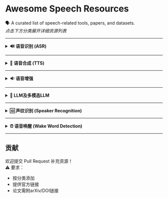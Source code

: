 # Awesome Speech Resources

🗣️ A curated list of speech-related tools, papers, and datasets.  
*点击下方分类展开详细资源列表*

---

<details>
<summary><b>🔊 语音识别 (ASR)</b></summary>

### 工具

| 名称 | 描述 | 链接 |
|------|------|------|
| Whisper | OpenAI 开源的多语言语音识别模型 | [GitHub](https://github.com/openai/whisper) |
| PaddleSpeech | 百度开源的语音识别工具包 | [GitHub](https://github.com/PaddlePaddle/PaddleSpeech) |
| awesome-whisper | whisper 的一些应用和优化 | [GitHub](https://github.com/sindresorhus/awesome-whisper) |
| Kaldi | 基于WFST的经典ASR工具包 | [官网](https://kaldi-asr.org/) |
| ESPnet | 端到端语音处理工具包 | [GitHub](https://github.com/espnet/espnet) |
| wenet | 新手中文语音识别工具包 | [GitHub](https://github.com/wenet-e2e/wenet) |
| funasr | 新手中文语音识别工具包 | [GitHub](https://github.com/modelscope/FunASR) |
| WeTextProcessor | 语音识别TN工具包 | [GitHub](https://github.com/wenet-e2e/WeTextProcessing) |
| NeMo | Nvidia端到端语音处理工具包 | [GitHub](https://github.com/NVIDIA/NeMo) |
| Russian asr | 俄语识别推理代码 | [GitHub](https://github.com/salute-developers/gigaam) |

### 数据集

| 名称 | 描述 | 链接 |
|------|------|------|
| LibriSpeech | 英文语音数据集 | [官网](http://www.openslr.org/12/) |
| AISHELL-1 | 中文语音数据集 | [官网](http://www.openslr.org/33/) |
| AISHELL-3 | 中文语音数据集 | [官网](http://www.openslr.org/68/) |
| voice_datasets |  open source voice and music datasets | [GitHub](https://github.com/jim-schwoebel/voice_datasets) |
| Common Voice | 开源语音数据集 | [官网](https://commonvoice.mozilla.org/en) |
| Emilia | 多语种开源语音数据集 | [官网](https://huggingface.co/datasets/amphion/Emilia-Dataset) |
| LibriVox | 英文语音数据集 | [官网](https://librivox.org/) |
| Mosel | 欧洲多语言语音数据集 | [huggingface](https://huggingface.co/datasets/FBK-MT/mosel) |
| ReazonSpeech | 日語语音数据集 | [huggingface](https://huggingface.co/datasets/reazon-research/reazonspeech) |

### 论文

- **[Attention Is All You Need (2017)]**  
  Transformer 架构奠基性论文 [[arXiv](https://arxiv.org/abs/1706.03762)]
- **[AST: Audio Spectrogram Transformer (2021)]**  
  AST [[arXiv](https://arxiv.org/pdf/2104.01778)]
- **[Whisper (2022)]**  
  大规模弱监督语音识别 [[arXiv](https://arxiv.org/abs/2212.04356)]
- **[PSEUDO-LABELING FOR MASSIVELY MULTILINGUAL SPEECH RECOGNITION (2022)]**  
  大规模多语言语音识别 [[arXiv](https://arxiv.org/abs/2209.03143)]
- **[WavLM: Large-Scale Self-Supervised Pre-Training for Full Stack Speech Processing (2022)]**  
  WavLM 大规模自监督预训练 [[arXiv](https://arxiv.org/pdf/2111.00161)]
- **[ZIPFORMER: A FASTER AND BETTER ENCODER FOR AUTOMATIC SPEECH RECOGNITION (2023)]**  
  一种更快更好的自动语音识别编码器 [[arXiv](https://arxiv.org/pdf/2310.11230)]
- **[FAST CONFORMER WITH LINEARLY SCALABLE ATTENTION FOR EFFICIENT SPEECH RECOGNITION (2023)]**  
  Fastconformer一种用于高效语音识别 [[arXiv](https://arxiv.org/pdf/2305.05084)]
- **[An Embarrassingly Simple Approach for LLM with Strong ASR Capacity (2024)]**  
  LLM 强大的语音识别能力 [[arXiv](https://arxiv.org/abs/2402.08846)]
- **[: 950,000 Hours of Speech Data for Open-Source Speech Foundation Model Training on EU Languages (2024)]**
  欧盟语言的开放式语音基础模型训练的 950,000 小时语音数据 [[arXiv](https://arxiv.org/pdf/2410.01036)]
- **[Retrieval Augmented Correction of Named Entity Speech Recognition Errors (2024)]**  
  检索增强的命名实体语音识别错误校正 [[arXiv](https://arxiv.org/pdf/2409.06062)]
- **[Dynamic Language Group-based MoE: Enhancing Code-Switching Speech Recognition with Hierarchical Routing (2024)]**  
  基于动态语言组的分层路由 MoE：增强CS语音识别 [[arXiv](https://arxiv.org/pdf/2407.18581)]
- **[Efficient Streaming LLM for Speech Recognition (2025)]**  
  Meta流式LLM 语音识别 [[arXiv](https://arxiv.org/abs/2410.03752)]
- **[Adapting Whisper for Streaming Speech Recognition via Two-Pass Decoding (2025)]**  
  U2 whisper 流式语音识别 [[arXiv](https://www.arxiv.org/abs/2506.12154)]
- **[Adaptability of ASR Models on Low-Resource Language: A Comparative Study of Whisper and Wav2Vec-BERT on Bangla (2025)]**  
  低资源语言 ASR 模型适应性研究：Whisper 与 Wav2Vec-BERT 在孟加拉语上的对比分析 [[arXiv](https://arxiv.org/pdf/2507.01931)]
- **[What do self-supervised speech models know about Dutch? Analyzing advantages of language-specific pre-training (2025)]**  
  自监督语音模型对荷兰语语言信息的编码能力，以及语言特定预训练的优势 [[arXiv](https://arxiv.org/pdf/2506.00981v1.pdf)]
- **[BUT System for the MLC-SLM Challenge (2025)]**  
  2025年Interspeech MLC-SLM 挑战赛论文 [[arXiv](https://arxiv.org/pdf/2506.13414v1.pdf)]
- **[Bi-directional Context-Enhanced Speech Large Language Models for Multilingual Conversational ASR (2025)]**  
  Alibaba-NTU 2025年Interspeech MLC-SLM 挑战赛论文 [[arXiv](https://arxiv.org/pdf/2506.13396v1.pdf)]
- **[NTU Speechlab LLM-Based Multilingual ASR System for Interspeech MLC-SLM Challenge 2025]**  
  NTU 2025年Interspeech MLC-SLM 挑战赛论文 [[arXiv](https://arxiv.org/pdf/2506.13339v1.pdf)]
- **[Seewo’s Submission to MLC-SLM: Lessons learned from Speech Reasoning Language Models (2025)]**  
  Seewo 2025年Interspeech MLC-SLM 挑战赛论文,可验证奖励的强化学习 [[arXiv](https://arxiv.org/pdf/2506.13300v3.pdf)]
- **[Qwen vs. Gemma Integration with Whisper: A Comparative Study in Multilingual SpeechLLM Systems (2025)]**  
  Qwen vs. Gemma 集成 Whisper：多语言语音LLM系统比较研究 [[arXiv](https://arxiv.org/pdf/2506.13596.pdf)]
- **[SHNU Multilingual Conversational Speech Recognition System for INTERSPEECH 2025 MLC-SLM Challenge (2025)]**  
  上海师范大学 2025年Interspeech MLC-SLM 挑战赛论文 [[arXiv](https://arxiv.org/pdf/2507.03343.pdf)]
- **[CMT-LLM: Contextual Multi-Talker ASR Utilizing Large Language Models (2025)]**  
  利用大型语言模型的上下文多说话人语音识别 [[arXiv](https://arxiv.org/pdf/2506.12059v1.pdf)]
- **[Whale: Large-Scale multilingual ASR model with w2v-BERT and E-Branchformer with large speech data (2025)]**
  基于w2v-BERT和E-Branchformer的大型多语言ASR模型 [[arXiv](https://arxiv.org/pdf/2506.01439v1.pdf)]
- **[Improving Multilingual Speech Models on ML-SUPERB 2.0: Fine-tuning with Data Augmentation and LID-Aware CTC (2025)]**  
  改进ML-SUPERB 2.0上的多语言语音模型：数据增强和LID感知CTC微调 [[arXiv](https://arxiv.org/pdf/2505.24200v2.pdf)]
- **[Delayed-KD: Delayed Knowledge Distillation based CTC for Low-Latency Streaming ASR (2025)]**  
  延迟知识蒸馏的低延迟流式ASR [[arXiv](https://arxiv.org/pdf/2505.22069.pdf)]
- **[GigaAM: Efficient Self-Supervised Learner for Speech Recognition (2025)]**  
  俄语语音识别：高效的自监督学习者用于语音识别 [[arXiv](https://arxiv.org/pdf/2505.21999v1.pdf)]
- **[Exploring Generative Error Correction for Dysarthric Speech Recognition (2025)]**
  探索生成式错误纠正以改善发音障碍语音识别 [[arXiv](https://arxiv.org/pdf/2505.20163v1.pdf)]
- **[ILT: Iterative LoRA Training through Focus–Feedback–Fix for Multilingual Speech Recognition (2025)]**  
  迭代LoRA训练：聚焦-反馈-修复用于多语言语音识别 [[arXiv](https://arxiv.org/pdf/2507.08477.pdf)]
- **[GigaSpeech 2: An Evolving, Large-Scale and Multi-domain ASR Corpus for Low-Resource Languages with Automated Crawling, Transcription and Refinement (2025)]**  
  2025年GigaSpeech 2：用于低资源语言的自动爬取、转录和改进的大型多领域ASR语料库 [[arXiv](https://arxiv.org/pdf/2406.11546.pdf)]
- **[Enabling Auditory Large Language Models for Automatic Speech Quality Evaluation (2025)]**  
  用于自动语音质量评估的听觉大型语言模型 [[arXiv](https://arxiv.org/pdf/2505.19967v1.pdf)]
- **[Performance Evaluation of SLAM-ASR: The Good, the Bad, the Ugly, and the Way Forward (2025)]**  
  SLAM-ASR的性能评估：好、坏、丑陋和前进方向 [[arXiv](https://arxiv.org/pdf/2411.03866.pdf)]
- **[Speech Prefix-Tuning with RNNT Loss for Improving LLM Predictions (2025)]**  
  使用RNNT损失进行语音前缀调优以提高LLM预测 [[arXiv](https://arxiv.org/pdf/2406.14701.pdf)]
- **[Low-Rank and Sparse Model Merging for Multi-Lingual Speech Recognition and Translation (2025)]**  
  多语言语音识别和翻译的低秩和稀疏模型合并 [[arXiv](https://arxiv.org/pdf/2505.19893v1.pdf)]
- **[Emilia: A Large-Scale, Extensive, Multilingual, and Diverse Dataset for Speech Generation (2025)]**  
  用于语音生成的Emilia：大规模、广泛、多语言和多样化的数据集 [[arXiv](https://arxiv.org/pdf/2501.15907.pdf)]
- **[Language-Aware Prompt Tuning for Parameter-Efficient Seamless Language Expansion in Multilingual ASR (2025)]**  
  用于多语言ASR中参数高效无缝语言扩展的语言感知提示调优 [[arXiv](https://arxiv.org/pdf/2506.21577.pdf)]
- **[Efficient Multilingual ASR Finetuning via LoRA Language Experts (2025)]**  
  通过LoRA语言专家进行高效多语言ASR微调 [[arXiv](https://arxiv.org/pdf/2506.21555.pdf)]
- **[OWSM v4: Improving Open Whisper-Style Speech Models via Data Scaling and Cleaning (2025)]**  
  通过数据缩放和清理改进开放式Whisper风格语音模型 [[arXiv](https://arxiv.org/pdf/2506.00338.pdf)]
- **[Phi-4-Mini Technical Report: Compact yet Powerful Multimodal Language Models via Mixture-of-LoRAs (2025)]**  
  通过混合LoRA进行紧凑而强大的多模态语言模型 [[arXiv](https://arxiv.org/pdf/2503.01743.pdf)]
- **[Voxtral (2025)]**  
  Voxtral 模型 [[arXiv](https://arxiv.org/pdf/2507.13264.pdf)]
- **[Granite-speech: open-source speech-aware LLMs with strong English ASR capabilities (2025)]**  
  具有强大英语ASR能力的开源语音感知LLMs [[arXiv](https://arxiv.org/pdf/2505.08699.pdf)]
- **[: The First Large-Scale Open-Science Speech Foundation Model for English and Italian (2025)]**  
  英语和意大利语的第一大数据集开源语音基础模型 [[arXiv](https://arxiv.org/pdf/2505.22759.pdf)]
- **[From Tens of Hours to Tens of Thousands: Scaling Back-Translation for Speech Recognition (2025)]**  
  从数十小时到数万小时：通过回译扩展语音识别 [[arXiv](https://arxiv.org/pdf/2505.16972.pdf)]
- **[The TEA-ASLP System for Multilingual Conversational Speech Recognition and Speech Diarization in MLC-SLM 2025 Challenge (2025)]**  
  MLC-SLM 2025挑战中的多语言对话语音识别和语音分离系统 [[arXiv](https://arxiv.org/pdf/2507.18051.pdf)]
- **[SpecASR: Accelerating LLM-based Automatic Speech Recognition via Speculative Decoding (2025)]**  
  通过推测解码加速基于LLM的自动语音识别 [[arXiv](https://arxiv.org/pdf/2507.18181.pdf)]
- **[An approach to measuring the performance of Automatic Speech Recognition(ASR) models in the context of Large Language Model(LLM) powered applications (2025)]**  
  在基于大型语言模型（LLM）驱动的应用程序的上下文中衡量自动语音识别（ASR）模型的性能的方法 [[arXiv](https://arxiv.org/pdf/2507.16456.pdf)]
- **[Code-Switching in End-to-End Automatic Speech Recognition: A Systematic Literature Review (2025)]**  
  端到端自动语音识别中的代码切换：系统文献综述 [[arXiv](https://arxiv.org/pdf/2507.07741.pdf)]
- **[The Eloquence team submission for task 1 of MLC-SLM challenge (2025)]**  
  MLC-SLM挑战任务1的Eloquence团队提交 [[arXiv](https://arxiv.org/pdf/2507.19308.pdf)]
- **[Boosting CTC-Based ASR Using LLM-Based Intermediate Loss Regularization (2025)]**  
  使用基于LLM的中间损失正则化增强CTC ASR [[arXiv](https://arxiv.org/pdf/2506.22846.pdf)]
- **[Unifying Streaming and Non-streaming Zipformer-based ASR (2025)]**  
  统一流式和非流式Zipformer ASR [[arXiv](https://www.arxiv.org/pdf/2506.14434.pdf)]
- **[Omni-Router: Sharing Routing Decisions in Sparse Mixture-of-Experts for Speech Recognition (2025)]**  
  在稀疏混合专家中统一路由决策以进行语音识别 [[arXiv](https://arxiv.org/pdf/2507.05724.pdf)]
- **[Granary: Speech Recognition and Translation Dataset in 25 European Languages (2025)]**  
  25种欧洲语言的语音识别和翻译数据集 [[arXiv](https://arxiv.org/pdf/2505.13404.pdf)]
- **[Switch Conformer with Universal Phonetic Experts for Multilingual ASR (2025)]**  
  用于多语言ASR的通用音素专家切换Conformer [[arXiv](https://www.isca-archive.org/interspeech_2025/mimura25_interspeech.pdf)]
- **[Improving Generalization of End-to-End ASR through Diversity and Independence Regularization (2025)]**  
  通过多样性和独立性正则化提高端到端ASR的泛化性 [[arXiv](https://www.isca-archive.org/interspeech_2025/ko25_interspeech.pdf)]
- **[Towards Efficiently Whisper Fine-tuning with Monotonic Alignments (2025)]**  
  通过单调对齐实现高效的Whisper微调 [[arXiv](https://www.isca-archive.org/interspeech_2025/zhuang25_interspeech.pdf)]
- **[REB-former: RWKV-enhanced E-branchformer for Speech Recognition (2025)]**  
  基于RWKV增强的E-branchformer用于语音识别 [[arXiv](https://www.isca-archive.org/interspeech_2025/song25b_interspeech.pdf)]
- **[AISHELL-5: The First Open-Source In-Car Multi-Channel Multi-Speaker Speech Dataset for Automatic Speech Diarization and Recognition (2025)]**  
  AISHELL-5：第一个用于自动语音分离和识别的开放式车内多通道多说话人语音数据集 [[arXiv](https://www.isca-archive.org/interspeech_2025/dai25c_interspeech.pdf)]
- **[Better Semi-supervised Learning for Multi-domain ASR Through Incremental Retraining and Data Filtering (2025)]**  
  通过增量再训练和数据过滤提高Multi-domain ASR的半监督学习 [[arXiv](https://www.isca-archive.org/interspeech_2025/carofilis25_interspeech.pdf)]
- **[ReazonSpeech: A Free and Massive Corpus for Japanese ASR (2025)]**  
  ReazonSpeech：用于日语ASR的免费且庞大的语料库 [[arXiv](https://research.reazon.jp/_static/reazonspeech_nlp2023.pdf)]
- **[ASR Error Correction using Large Language Models (2025)]**  
  使用大型语言模型进行ASR错误纠正 [[arXiv](https://arxiv.org/pdf/2409.09554.pdf)]
- **[Chain-of-Thought Prompting for Speech Translation (2025)]**  
  基于思维链提示的语音翻译 [[arXiv](https://arxiv.org/pdf/2409.11538?)]
- **[Investigation of Whisper ASR Hallucinations Induced by Non-Speech Audio (2025)]**  
  非语音音频引起的Whisper ASR幻觉研究 [[arXiv](https://arxiv.org/pdf/2501.11378?)]
- **[CR-CTC: CONSISTENCY REGULARIZATION ON CTC FOR IMPROVED SPEECH RECOGNITION (2025)]**  
  CTC一致性正则化用于改进语音识别 [[arXiv](https://arxiv.org/pdf/2410.05101)]
- **[WenetSpeech-Yue: A Large-scale Cantonese Speech Corpus with Multi-dimensional Annotation (2025)]**  
  WenetSpeech-Yue：具有多维注释的大规模粤语语音语料库 [[arXiv](https://arxiv.org/pdf/2509.03959)]
- **[SpeechLLM: Unified Speech and Language Model for Enhanced Multi-Task Understanding in Low Resource Settings (2025)]**  
  SpeechLLM：用于低资源设置中多任务理解的统一语音和语言模型 [[arXiv](https://arxiv.org/pdf/2509.04473)]
- **[Streaming Sequence-to-Sequence Learning with Delayed Streams Modeling (2025)]**  
  延迟流建模的流式序列到序列学习 [[arXiv](https://arxiv.org/pdf/2509.08753)]
- **[Denoising GER: A Noise-Robust Generative Error Correction with LLM for Speech Recognition (2025)]**  
  基于LLM的噪声鲁棒生成错误纠正（Denoising GER）用于语音识别 [[arXiv](https://arxiv.org/pdf/2509.08753)]

</details>

---

<details>
<summary><b>🎵 语音合成 (TTS)</b></summary>

### 工具

| 名称 | 描述 | 链接 |
|------|------|------|
| VITS | 基于VAE的端到端TTS模型 | [GitHub](https://github.com/jaywalnut310/vits) |
| Tacotron 2 | Google 神经TTS架构 | [GitHub](https://github.com/NVIDIA/tacotron2) |
| FastSpeech | 非自回归快速合成 | [GitHub](https://github.com/ming024/FastSpeech) |
| wetts | 中文TTS工具包 | [GitHub](https://github.com/wenet-e2e/wetts) |
| index-tts | 基于LLM的工业可控中英文合成 | [GitHub](https://github.com/index-tts/index-tts) |

### 论文

- **[Deep Voice: Real-time Neural Text-to-Speech (2017)]**  
  实时神经文本到语音 [[arXiv](https://arxiv.org/abs/1702.07825v2.pdf)]
- **[Deep Voice 2: Multi-Speaker Neural Text-to-Speech (2017)]**  
  Deep Voice 2 多说话人神经文本到语音 [[arXiv](https://arxiv.org/abs/1705.08947v2.pdf)]
- **[TACOTRON: TOWARDS END-TO-END SPEECH SYNTHESIS (2017)]**  
  TACOTRON走向端到端语音合成 [[arXiv](https://arxiv.org/abs/1703.10135v2.pdf)]
- **[VITS (2021)]**  
  对抗学习端到端TTS [[arXiv](https://arxiv.org/abs/2106.06103)]
- **[One TTS Alignment To Rule Them All (2021)]**  
  一种TTS对齐 [[arXiv](https://arxiv.org/abs/2108.10447v1.pdf)]
- **[ON PROSODY MODELING FOR ASR+TTS BASED VOICE CONVERSION (2021)]**  
  基于ASR+TTS的语音转换的韵律建模 [[arXiv](https://arxiv.org/abs/2107.09477v1.pdf)]
- **[ISTFTNET: FAST AND LIGHTWEIGHT MEL-SPECTROGRAM VOCODER INCORPORATING INVERSE SHORT-TIME FOURIER TRANSFORM (2022)]**  
  ISTFTNET：快速且轻量级的包含逆短时傅里叶变换的梅尔频谱波形合成器 [[arXiv](https://arxiv.org/abs/2203.02395v1.pdf)]
- **[NaturalSpeech 3: Zero-Shot Speech Synthesis with Factorized Codec and Diffusion Models (2024)]**  
  NaturalSpeech3：具有因子编解码器和扩散模型的零样本语音合成 [[arXiv](https://arxiv.org/pdf/2403.03100.pdf)]
- **[Simple and Controllable Music Generation (2024)]**  
  简单且可控的音乐生成 [[arXiv](https://arxiv.org/pdf/2306.05284)]
- **[GENERATIVE PRE-TRAINING FOR SPEECH WITH FLOW MATCHING (2024)]**  
  基于流匹配的生成预训练 [[arXiv](https://arxiv.org/pdf/2310.16338.pdf)]
- **[ZipVoice: Fast and High-Quality Zero-Shot Text-to-Speech with Flow Matching (2025)]**  
  小米团队基于流匹配的零样本文本到语音 [[arXiv](https://arxiv.org/abs/2506.13053v2.pdf)]
- **[Comparative Analysis of Fast and High-Fidelity Neural Vocoders for Low-Latency Streaming Synthesis in Resource-Constrained Environments (2025)]**  
  资源受限环境下的低延迟流式合成比较分析 [[arXiv](https://arxiv.org/abs/2506.03554v1.pdf)]
- **[CosyVoice: A Scalable Multilingual Zero-shot Text-to-speech Synthesizer based on Supervised Semantic Tokens (2024)]**  
  阿里通义CosyVoice 1：基于监督语义标记的可扩展多语言零样本文本到语音合成器 [[arXiv](https://arxiv.org/abs/2407.05407.pdf)]
- **[CosyVoice2: A Scalable Multilingual Zero-shot Text-to-speech Synthesizer based on Supervised Semantic Tokens (2024)]**  
  阿里通义CosyVoice 2：基于监督语义标记的可扩展多语言零样本文本到语音合成器 [[arXiv](https://arxiv.org/abs/2412.10117.pdf)]
- **[CosyVoice 3: Towards In-the-wild Speech Generation via Scaling-up and Post-training (2025)]**  
  阿里通义CosyVoice 3 [[arXiv](https://arxiv.org/abs/2505.17589v2.pdf)]
- **[SlimSpeech: Lightweight and Efficient Text-to-Speech with Slim Rectified Flow (2025)]**  
  轻量级高效文本到语音 [[arXiv](https://arxiv.org/abs/2504.07776v2.pdf)]
- **[IndexTTS: An Industrial-Level Controllable and Efficient Zero-Shot Text-To-Speech System (2025)]**  
  b站：工业级可控高效零样本文本到语音系统 [[arXiv](https://arxiv.org/abs/2502.05512.pdf)]
- **[IndexTTS2: A Breakthrough in Emotionally Expressive and Duration-Controlled Auto-Regressive Zero-Shot Text-to-Speech (2025)]**  
  b站：情感表达和持续时间控制的自动回归零样本文本到语音突破 [[arXiv](https://arxiv.org/abs/2506.21619.pdf)]
- **[Spark-TTS An Efficient LLM-Based Text-to-Speech Model with Single-Stream Decoupled Speech Tokens (2025)]**  
  Spark-TTS 基于单流解耦语音标记的LLM文本到语音模型 [[arXiv](https://arxiv.org/abs/2503.01710v1.pdf)]
- **[ZipVoice-Dialog: Non-Autoregressive Spoken Dialogue Generation with Flow Matching (2025)]**  
  ZipVoice-Dialog 基于流匹配的非自回归对话生成 [[arXiv](https://arxiv.org/pdf/2507.09318.pdf)]
- **[MoonCast: High-Quality Zero-Shot Podcast Generation (2025)]**  
  MoonCast 高质量零样本播客生成 [[arXiv](https://arxiv.org/pdf/2503.14345.pdf)]

</details>

---

<details>
<summary><b>🔉 语音增强</b></summary>

### 工具

| 名称 | 描述 | 链接 |
|------|------|------|
| Demucs | 语音/音乐分离工具 | [GitHub](https://github.com/facebookresearch/demucs) |
| RNNoise | 实时噪声抑制 | [GitHub](https://github.com/xiph/rnnoise) |

### 论文

- **[SEGAN (2017)]**  
  首个基于GAN的语音增强 [[arXiv](https://arxiv.org/abs/1703.09452)]

</details>

---

<details>
<summary><b>🤖 LLM及多模态LLM</b></summary>

### 工具

| 名称 | 描述 | 链接 |
|------|------|------|
| SpeechGPT | 支持语音交互的LLM | [GitHub](https://github.com/0nutation/SpeechGPT) |
| Step-Audio | 语音对话大模型 | [GitHub](https://github.com/stepfun-ai/Step-Audio) |
| LLaMA-Factory | LLM sft tool | [GitHub](https://github.com/hiyouga/LLaMA-Factory) |
| Megatron-LM | Megatron-LM | [GitHub](https://github.com/NVIDIA/Megatron-LM.git) |
| verl | LLM强化学习工具 | [GitHub](https://github.com/volcengine/verl.git) |
| VeOmni | LLM训练工具 | [GitHub](https://github.com/ByteDance-Seed/VeOmni) |

### 论文

- **[LLaMA: Open and Efficient Foundation Language Models (2023)]**
  LLaMA：开源高效的基础语言模型 [[arXiv](https://arxiv.org/abs/2302.13971)]
- **[Qwen2-Audio Technical Report (2024)]**  
  阿里云Qwen2-Audio技术报告 [[arXiv](https://arxiv.org/abs/2407.10759)]
- **[Gemma 2: Improving Open Language Models at a Practical Size (2024)]**  
  Gemma 2技术报告 [[arXiv](https://storage.googleapis.com/deepmind-media/gemma/gemma-2-report.pdf)]
- **[Uni-MoE: Scaling Unified Multimodal LLMs with Mixture of Experts (2024)]**
  Uni-MoE：通过专家混合实现统一多模态LLM的扩展 [[arXiv](https://arxiv.org/pdf/2405.11273?)]
- **[Making LLMs Better Many-to-Many Speech-to-Text Translators with Curriculum Learning (2024)]**  
  通过课程学习使LLMs成为更好的多对多语音到文本翻译者 [[arXiv](https://arxiv.org/pdf/2409.19510)]
- **[GAMA: A Large Audio-Language Model with Advanced Audio Understanding and Complex Reasoning Abilities (2023)]**  
  GAMA：具有高级音频理解和复杂推理能力的音频语言模型 [[arXiv](https://arxiv.org/pdf/2406.11768)]
- **[Audio Flamingo: A Novel Audio Language Model with Few-Shot Learning and Dialogue Abilities (2024)]**  
  Audio Flamingo：具有少样本学习和对话能力的音频语言模型 [[arXiv](https://arxiv.org/pdf/2402.01831)]
- **[Audio Flamingo 2: An Audio-Language Model with Long-Audio Understanding and Expert Reasoning Abilities (2025)]**  
  Audio Flamingo 2：具有长音频理解和专家推理能力的音频语言模型 [[arXiv](https://arxiv.org/pdf/2503.03983)]
- **[Audio Flamingo 3: Advancing Audio Intelligence with Fully Open Large Audio Language Models (2025)]**  
  Audio Flamingo 3：推进音频智能 [[arXiv](https://arxiv.org/pdf/2507.08128)]
- **[Step-Audio (2025)]**  
  Step-Audio Team 语音对话 [[arXiv](https://arxiv.org/abs/2502.11946)]
- **[Seed LiveInterpret 2.0: End-to-end Simultaneous Speech-to-speech Translation with Your Voice (2025)]**  
  Seed LiveInterpret 2.0：端到端同时语音到语音翻译 [[arXiv](https://arxiv.org/abs/2507.17527)]
- **[Gemma 3 Technical Report (2025)]**  
  Gemma 3技术报告 [[Gemma3Report](https://storage.googleapis.com/deepmind-media/gemma/Gemma3Report.pdf)]
- **[Large Language Models: A Survey (2025)]**  
  大型语言模型综述 [[arXiv](https://arxiv.org/pdf/2402.06196)]
- **[Recent Advances in Speech Language Models: A Survey (2025)]**  
  语音语言模型最新进展综述 [[arXiv](https://arxiv.org/pdf/2410.03751)]
- **[Step-Audio 2 Technical Report (2025)]**  
  Step-Audio 2技术报告 [[arXiv](https://arxiv.org/pdf/2507.16632)]  
- **[Seed-X: Building Strong Multilingual Translation LLM with 7B Parameters (2025)]**  
  Seed-X：构建7B参数的强大多语言翻译LLM [[arXiv](https://arxiv.org/pdf/2507.13618)]
- **[MiDashengLM: Efficient Audio Understanding with General Audio Captions (2025)]**  
  MiDashengLM：基于通用音频字幕的音频理解 [[arXiv](https://arxiv.org/pdf/2508.03983)]
- **[VeOmni: Scaling Any Modality Model Training with Model-Centric Distributed Recipe Zoo (2025)]**  
  VeOmni [[arXiv](https://arxiv.org/pdf/2508.02317)]
- **[VIBEVOICE Technical Report (2025)]**  
  VIBEVOICE技术报告 [[arXiv](https://arxiv.org/pdf/2508.19205)]
- **[SEAL: Speech Embedding Alignment Learning for Speech Large Language Model with Retrieval-Augmented Generation (2025)]**  
  SEAL：基于检索增强生成的语音语言模型 [[arXiv](https://arxiv.org/pdf/2502.02603)]
- **[LLaMA-Omni 2: LLM-based Real-time Spoken Chatbot with Autoregressive Streaming Speech Synthesis (2025)]**  
  LLaMA-Omni 2：基于LLM的实时语音聊天机器人 [[arXiv](https://arxiv.org/pdf/2505.02625?)]
- **[Qwen2.5-Omni Technical Report (2025)]**  
  Qwen2.5-Omni技术报告 [[arXiv](https://arxiv.org/pdf/2503.20215)]
- **[ESPnet-SpeechLM: An Open Speech Language Model Toolkit (2025)]**  
  ESPnet-SpeechLM：开源语音语言模型工具包 [[arXiv](https://arxiv.org/pdf/2502.15218)]

</details>

---

<details>
<summary><b>🆔 声纹识别 (Speaker Recognition)</b></summary>

### 工具

| 名称 | 描述 | 链接 |
|------|------|------|
| Resemblyzer | 基于神经网络的声纹特征提取 | [GitHub](https://github.com/resemble-ai/Resemblyzer) |
| PyAnnote | 说话人日志分析工具包 | [GitHub](https://github.com/pyannote/pyannote-audio) |
| ECAPA-TDNN | 当前最优声纹模型实现 | [GitHub](https://github.com/TaoRuijie/ECAPA-TDNN) |
| 3D-Speaker | 阿里的声纹工具包 | [GitHub](https://github.com/modelscope/3D-Speaker) |

### 论文

- **[ECAPA-TDNN (2020)]**  
  通道注意力机制改进的声纹模型 [[arXiv](https://arxiv.org/abs/2005.07143)]
- **[GE2E (2018)]**  
  谷歌端到端声纹识别 [[arXiv](https://arxiv.org/abs/1710.10467)]

</details>

---

<details>
<summary><b>⏰ 语音唤醒 (Wake Word Detection)</b></summary>

### 工具

| 名称 | 描述 | 链接 |
|------|------|------|
| Porcupine | 离线唤醒词引擎（支持自定义热词） | [GitHub](https://github.com/Picovoice/porcupine) |
| Snowboy | 轻量级唤醒词检测（已归档） | [GitHub](https://github.com/Kitt-AI/snowboy) |
| HeyFriender | 开源多语言唤醒词训练框架 | [GitHub](https://github.com/HeyFriender/heyfriender) |

### 论文

- **[Keyword Transformer (2021)]**  
  基于Transformer的唤醒词检测 [[arXiv](https://arxiv.org/abs/2104.00769)]
- **[MatchboxNet (2020)]**  
  端到端低延迟唤醒模型 [[arXiv](https://arxiv.org/abs/2004.03706)]

</details>

---

## 贡献

欢迎提交 Pull Request 补充资源！  
⚠️ 要求：  

- 按分类添加  
- 提供官方链接  
- 论文需附arXiv/DOI链接
